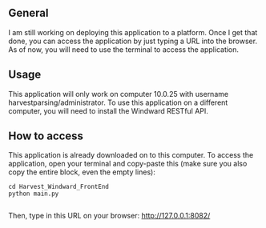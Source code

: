 

## General

I am still working on deploying this application to a platform. Once I get that done, you can access the application by just typing a URL into the browser. 
As of now, you will need to use the terminal to access the application. 

## Usage

This application will only work on computer 10.0.25 with username harvestparsing/administrator. To use this application on a different computer, you will need to install the Windward RESTful API.

## How to access

This application is already downloaded on to this computer. To access the application, open your terminal and copy-paste this (make sure you also copy the entire block, even the empty lines):
```
cd Harvest_Windward_FrontEnd
python main.py


```

Then, type in this URL on your browser: http://127.0.0.1:8082/

